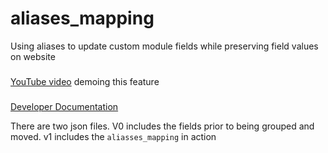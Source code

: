 # aliases_mapping
Using aliases to update custom module fields while preserving field values on website

###
[YouTube video](https://youtu.be/f8BbvdIjbaw) demoing this feature
###
[Developer Documentation](https://developers.hubspot.com/docs/cms/marketplace-guidelines/module-requirements#aliases)

There are two json files.  V0 includes the fields prior to being grouped and moved.  v1 includes the `aliasses_mapping` in action


